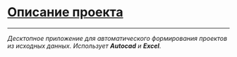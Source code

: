 # <u>Описание проекта</u>
***
_Десктопное приложение для автоматического формирования проектов из исходных данных. 
Использует __Autocad__ и __Excel__._
